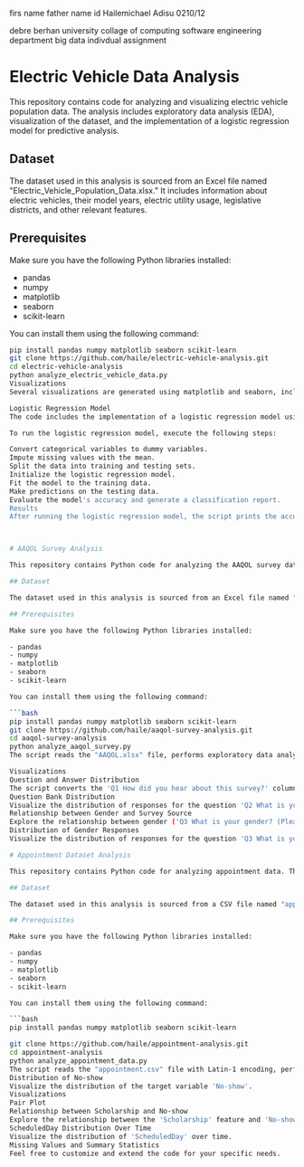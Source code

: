 
firs name      father name      id
Hailemichael   Adisu            0210/12

debre berhan university
collage of computing
software engineering department
big data indivdual assignment


# Electric Vehicle Data Analysis

This repository contains code for analyzing and visualizing electric vehicle population data. The analysis includes exploratory data analysis (EDA), visualization of the dataset, and the implementation of a logistic regression model for predictive analysis.

## Dataset

The dataset used in this analysis is sourced from an Excel file named "Electric_Vehicle_Population_Data.xlsx." It includes information about electric vehicles, their model years, electric utility usage, legislative districts, and other relevant features.

## Prerequisites

Make sure you have the following Python libraries installed:

- pandas
- numpy
- matplotlib
- seaborn
- scikit-learn

You can install them using the following command:

```bash
pip install pandas numpy matplotlib seaborn scikit-learn
git clone https://github.com/haile/electric-vehicle-analysis.git
cd electric-vehicle-analysis
python analyze_electric_vehicle_data.py
Visualizations
Several visualizations are generated using matplotlib and seaborn, including pair plots, histograms, count plots, and box plots. These visualizations provide insights into the distribution of data, relationships between variables, and more.

Logistic Regression Model
The code includes the implementation of a logistic regression model using scikit-learn. Categorical variables are converted to dummy/indicator variables, missing values are imputed with the mean, and the dataset is split into training and testing sets.

To run the logistic regression model, execute the following steps:

Convert categorical variables to dummy variables.
Impute missing values with the mean.
Split the data into training and testing sets.
Initialize the logistic regression model.
Fit the model to the training data.
Make predictions on the testing data.
Evaluate the model's accuracy and generate a classification report.
Results
After running the logistic regression model, the script prints the accuracy and a classification report, providing insights into the model's performance.



# AAQOL Survey Analysis

This repository contains Python code for analyzing the AAQOL survey data. The analysis involves reading an Excel file, exploring the dataset, and visualizing responses to specific survey questions.

## Dataset

The dataset used in this analysis is sourced from an Excel file named "AAQOL.xlsx." It includes responses to various survey questions related to participant demographics and their sources of survey awareness.

## Prerequisites

Make sure you have the following Python libraries installed:

- pandas
- numpy
- matplotlib
- seaborn
- scikit-learn

You can install them using the following command:

```bash
pip install pandas numpy matplotlib seaborn scikit-learn
git clone https://github.com/haile/aaqol-survey-analysis.git
cd aaqol-survey-analysis
python analyze_aaqol_survey.py
The script reads the "AAQOL.xlsx" file, performs exploratory data analysis, and generates visualizations related to specific survey questions.

Visualizations
Question and Answer Distribution
The script converts the 'Q1 How did you hear about this survey?' column to string and plots a histogram to visualize the distribution of responses.
Question Bank Distribution
Visualize the distribution of responses for the question 'Q2 What is your age? (Please enter numerical number) - Open-Ended Response.'
Relationship between Gender and Survey Source
Explore the relationship between gender ('Q3 What is your gender? (Please choose one)') and the source of survey awareness.
Distribution of Gender Responses
Visualize the distribution of responses for the question 'Q3 What is your gender? (Please choose one).'

# Appointment Dataset Analysis

This repository contains Python code for analyzing appointment data. The analysis includes reading a CSV file, exploring the dataset, and visualizing various aspects of the appointment records.

## Dataset

The dataset used in this analysis is sourced from a CSV file named "appointment.csv" with Latin-1 encoding. It includes information about appointments, including features such as 'No-show', 'Scholarship', and 'ScheduledDay'.

## Prerequisites

Make sure you have the following Python libraries installed:

- pandas
- numpy
- matplotlib
- seaborn
- scikit-learn

You can install them using the following command:

```bash
pip install pandas numpy matplotlib seaborn scikit-learn

git clone https://github.com/haile/appointment-analysis.git
cd appointment-analysis
python analyze_appointment_data.py
The script reads the "appointment.csv" file with Latin-1 encoding, performs exploratory data analysis, and generates visualizations related to appointment records.
Distribution of No-show
Visualize the distribution of the target variable 'No-show'.
Visualizations
Pair Plot
Relationship between Scholarship and No-show
Explore the relationship between the 'Scholarship' feature and 'No-show'.
ScheduledDay Distribution Over Time
Visualize the distribution of 'ScheduledDay' over time.
Missing Values and Summary Statistics
Feel free to customize and extend the code for your specific needs.
